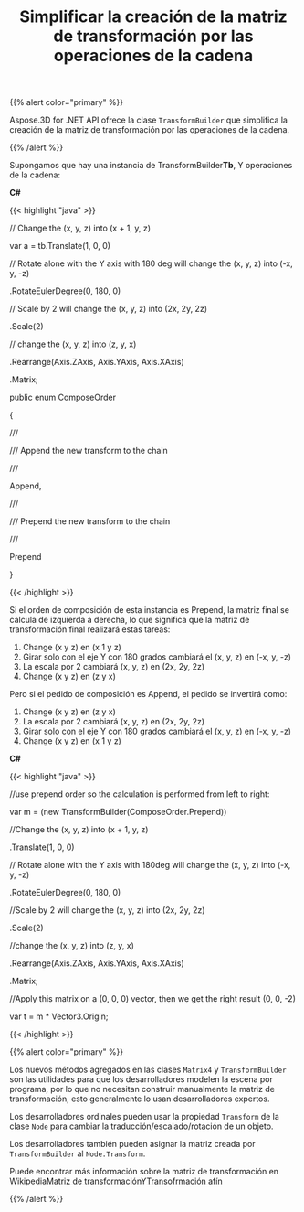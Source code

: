 ﻿---
title: Simplificar la creación de la matriz de transformación por las operaciones de la cadena
type: docs
weight: 60
url: /es/net/simplify-the-creation-of-transformation-matrix-by-the-chain-operations/
description: Aspose.3D for .NET API ofrece la clase TransformBuilder que simplifica la creación de la matriz de transformación por las operaciones de la cadena.
---
{{% alert color="primary" %}} 

Aspose.3D for .NET API ofrece la clase `TransformBuilder` que simplifica la creación de la matriz de transformación por las operaciones de la cadena.

{{% /alert %}} 

Supongamos que hay una instancia de TransformBuilder**Tb**, Y operaciones de la cadena:

**C#**

{{< highlight "java" >}}

 // Change the (x, y, z) into (x + 1, y, z)

var a = tb.Translate(1, 0, 0)

// Rotate alone with the Y axis with 180 deg will change the (x, y, z) into (-x, y, -z)

.RotateEulerDegree(0, 180, 0)

// Scale by 2 will change the (x, y, z) into (2x, 2y, 2z)

.Scale(2)

// change the (x, y, z) into (z, y, x)

.Rearrange(Axis.ZAxis, Axis.YAxis, Axis.XAxis)

.Matrix;



public enum ComposeOrder

{

   /// <summary>

   /// Append the new transform to the chain

   /// </summary>

   Append,

   /// <summary>

   /// Prepend the new transform to the chain

   /// </summary>

   Prepend

}

{{< /highlight >}}

Si el orden de composición de esta instancia es Prepend, la matriz final se calcula de izquierda a derecha, lo que significa que la matriz de transformación final realizará estas tareas:

1. Change (x y z) en (x 1 y z)
1. Girar solo con el eje Y con 180 grados cambiará el (x, y, z) en (-x, y, -z)
1. La escala por 2 cambiará (x, y, z) en (2x, 2y, 2z)
1. Change (x y z) en (z y x)

Pero si el pedido de composición es Append, el pedido se invertirá como:

1. Change (x y z) en (z y x)
1. La escala por 2 cambiará (x, y, z) en (2x, 2y, 2z)
1. Girar solo con el eje Y con 180 grados cambiará el (x, y, z) en (-x, y, -z)
1. Change (x y z) en (x 1 y z)

**C#**

{{< highlight "java" >}}

 //use prepend order so the calculation is performed from left to right:

var m = (new TransformBuilder(ComposeOrder.Prepend))

   //Change the (x, y, z) into (x + 1, y, z)

   .Translate(1, 0, 0)

   // Rotate alone with the Y axis with 180deg will change the (x, y, z) into (-x, y, -z)

   .RotateEulerDegree(0, 180, 0)

   //Scale by 2 will change the (x, y, z) into (2x, 2y, 2z)

   .Scale(2)

   //change the (x, y, z) into (z, y, x)

   .Rearrange(Axis.ZAxis, Axis.YAxis, Axis.XAxis)

   .Matrix;

 //Apply this matrix on a (0, 0, 0) vector, then we get the right result (0, 0, -2)

 var t = m * Vector3.Origin;

{{< /highlight >}}

{{% alert color="primary" %}} 

Los nuevos métodos agregados en las clases `Matrix4` y `TransformBuilder` son las utilidades para que los desarrolladores modelen la escena por programa, por lo que no necesitan construir manualmente la matriz de transformación, esto generalmente lo usan desarrolladores expertos.

Los desarrolladores ordinales pueden usar la propiedad `Transform` de la clase `Node` para cambiar la traducción/escalado/rotación de un objeto.

Los desarrolladores también pueden asignar la matriz creada por `TransformBuilder` al `Node.Transform`.

Puede encontrar más información sobre la matriz de transformación en Wikipedia[Matriz de transformación](https://en.wikipedia.org/wiki/Transformation_matrix#Examples_in_3D_computer_graphics)Y[Transofrmación afín](https://en.wikipedia.org/wiki/Affine_transformation)

{{% /alert %}}
